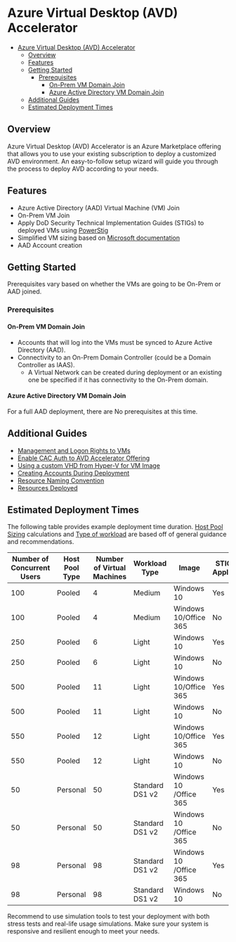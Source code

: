 # Azure Virtual Desktop (AVD) Accelerator

- [Azure Virtual Desktop (AVD) Accelerator](#azure-virtual-desktop-avd-accelerator)
  - [Overview](#overview)
  - [Features](#features)
  - [Getting Started](#getting-started)
    - [Prerequisites](#prerequisites)
      - [On-Prem VM Domain Join](#on-prem-vm-domain-join)
      - [Azure Active Directory VM Domain Join](#azure-active-directory-vm-domain-join)
  - [Additional Guides](#additional-guides)
  - [Estimated Deployment Times](#estimated-deployment-times)

## Overview

Azure Virtual Desktop (AVD) Accelerator is an Azure Marketplace offering that allows you to use your existing subscription to deploy a customized AVD environment. An easy-to-follow setup wizard will guide you through the process to deploy AVD according to your needs.

## Features

- Azure Active Directory (AAD) Virtual Machine (VM) Join
- On-Prem VM Join
- Apply DoD Security Technical Implementation Guides (STIGs) to deployed VMs using [PowerStig](https://github.com/Microsoft/PowerStig)
- Simplified VM sizing based on [Microsoft documentation](https://docs.microsoft.com/en-us/windows-server/remote/remote-desktop-services/virtual-machine-recs)
- AAD Account creation

## Getting Started

Prerequisites vary based on whether the VMs are going to be On-Prem or AAD joined.

### Prerequisites

#### On-Prem VM Domain Join

- Accounts that will log into the VMs must be synced to Azure Active Directory (AAD).
- Connectivity to an On-Prem Domain Controller (could be a Domain Controller as IAAS).
  - A Virtual Network can be created during deployment or an existing one be specified if it has connectivity to the On-Prem domain.

#### Azure Active Directory VM Domain Join

For a full AAD deployment, there are No prerequisites at this time.

## Additional Guides

- [Management and Logon Rights to VMs](articles/ManagementAndLogonRights.md)
- [Enable CAC Auth to AVD Accelerator Offering](articles/EnableCacAuth.md)
- [Using a custom VHD from Hyper-V for VM Image](articles/CustomVhd.md)
- [Creating Accounts During Deployment](articles/AccountCreation.md)
- [Resource Naming Convention](articles/NamingConvention.md)
- [Resources Deployed](articles/DeployedResources.md)

## Estimated Deployment Times

The following table provides example deployment time duration.
[Host Pool Sizing](https://docs.microsoft.com/en-us/windows-server/remote/remote-desktop-services/virtual-machine-recs) calculations and [Type of workload](https://docs.microsoft.com/en-us/windows-server/remote/remote-desktop-services/remote-desktop-workloads) are based off of general guidance and recommendations.

| Number of Concurrent Users | Host Pool Type | Number of Virtual Machines | Workload Type | Image | STIGs Applied | Deployment Time (mins) |
|--|--|--|--|--|--|--|
| 100 | Pooled | 4 |Medium | Windows 10 | Yes | 37 |
| 100 | Pooled | 4 | Medium | Windows 10/Office 365 | No | 21 |
| 250 | Pooled | 6 | Light | Windows 10 | Yes | 35 |
| 250 | Pooled | 6 | Light | Windows 10 | No | 21 |
| 500 | Pooled | 11 | Light | Windows 10/Office 365 | Yes | 38 |
| 500 | Pooled | 11 | Light | Windows 10 | No | 19 |
| 550 | Pooled | 12 | Light | Windows 10/Office 365 | Yes | 41 |
| 550 | Pooled | 12 | Light | Windows 10 | No | 22 |
| 50 | Personal | 50 | Standard DS1 v2 | Windows 10 /Office 365 | Yes | 49 |
| 50 | Personal | 50 | Standard DS1 v2 | Windows 10 /Office 365 | No | 25 |
| 98 | Personal | 98 | Standard DS1 v2 | Windows 10 /Office 365 | Yes | 51 |
| 98 | Personal | 98 | Standard DS1 v2 | Windows 10 | No | 21 |

Recommend to use simulation tools to test your deployment with both stress tests and real-life usage simulations.
Make sure your system is responsive and resilient enough to meet your needs.

